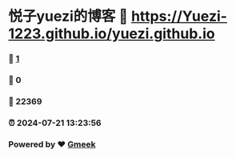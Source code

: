 # 悦子yuezi的博客 :link: https://Yuezi-1223.github.io/yuezi.github.io 
### :page_facing_up: [1](https://Yuezi-1223.github.io/yuezi.github.io/tag.html) 
### :speech_balloon: 0 
### :hibiscus: 22369 
### :alarm_clock: 2024-07-21 13:23:56 
### Powered by :heart: [Gmeek](https://github.com/Meekdai/Gmeek)
